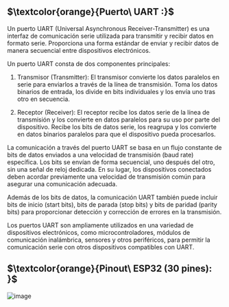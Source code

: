 ## $\textcolor{orange}{Puerto\ UART :}$

Un puerto UART (Universal Asynchronous Receiver-Transmitter) es una interfaz de comunicación serie utilizada para transmitir y recibir datos en formato serie. Proporciona una forma estándar de enviar y recibir datos de manera secuencial entre dispositivos electrónicos.

Un puerto UART consta de dos componentes principales:

1. Transmisor (Transmitter): El transmisor convierte los datos paralelos en serie para enviarlos a través de la línea de transmisión. Toma los datos binarios de entrada, los divide en bits individuales y los envía uno tras otro en secuencia.

2. Receptor (Receiver): El receptor recibe los datos serie de la línea de transmisión y los convierte en datos paralelos para su uso por parte del dispositivo. Recibe los bits de datos serie, los reagrupa y los convierte en datos binarios paralelos para que el dispositivo pueda procesarlos.

La comunicación a través del puerto UART se basa en un flujo constante de bits de datos enviados a una velocidad de transmisión (baud rate) específica. Los bits se envían de forma secuencial, uno después del otro, sin una señal de reloj dedicada. En su lugar, los dispositivos conectados deben acordar previamente una velocidad de transmisión común para asegurar una comunicación adecuada.

Además de los bits de datos, la comunicación UART también puede incluir bits de inicio (start bits), bits de parada (stop bits) y bits de paridad (parity bits) para proporcionar detección y corrección de errores en la transmisión.

Los puertos UART son ampliamente utilizados en una variedad de dispositivos electrónicos, como microcontroladores, módulos de comunicación inalámbrica, sensores y otros periféricos, para permitir la comunicación serie con otros dispositivos compatibles con UART.




## $\textcolor{orange}{Pinout\ ESP32 (30 pines): }$

![image](https://github.com/ISPC-TST-CONTROL-Y-SERVICIOS/proyecto-final-grupo2/assets/46485082/8c2d53b8-24eb-43de-8252-f6f4989d28db)
